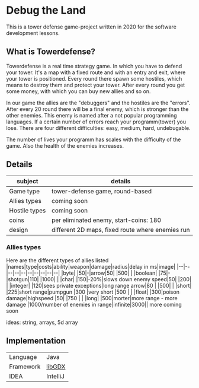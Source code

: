 
# Debug the Land
This is a tower defense game-project written in 2020 for the software development lessons.

## What is Towerdefense?
Towerdefense is a real time strategy game. In which you have to defend your tower. It's a map with a fixed route and with an entry and exit, where your tower is positioned. Every round there spawn some hostiles, which means to destroy them and protect your tower. After every round you get some money, with which you can buy new allies and so on.

In our game the allies are the "debuggers" and the hostiles are the "errors". After every 20 round there will be a final enemy, which is stronger than the other enemies. This enemy is named after a not popular programming languages. If a certain number of errors reach your programm(tower) you lose. There are four different difficulties: easy, medium, hard, undebugable.

The number of lives your programm has scales with the difficulty of the game. Also the health of the enemies increases.

## Details
|subject  |details  |
|--|--|
|Game type  |tower-defense game, round-based|
|Allies types  |coming soon|
|Hostile types  |coming soon|
|coins  |per eliminated enemy, start-coins: 180|
|design  |different 2D maps, fixed route where enemies run|

### Allies types
Here are the different types of allies listed
|names|type|costs|ability|weapon|damage|radius|delay in ms|image|
|--|--|--|--|--|--|--|--|--|--|
|byte|  |50|-|arrow|50|  |500|  |
|boolean|  |75|-|shotgun|110|  |1000|  |
|char|  |150|-20%|slows down enemy speed|50|  |200|  |
|integer|  |120|sees private exceptions|long range arrow|80  |  |500|  |
|short|  |225|short range|pumpgun  |300  |very short  |500  |  |
|float|  |300|poison damage|highspeed   |50|  |750  |  |
|long|  |500|morter|more range - more damage  |1000/number of enemies in range|infinite|3000||
more coming soon

ideas: string, arrays, 5d array


## Implementation
|  |  |
|--|--|
|Language|Java  |
|Framework|[libGDX](https://libgdx.badlogicgames.com/) |
|IDEA|IntelliJ |
